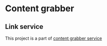 # Content grabber
## Link service

This project is a part of [content grabber service](https://github.com/arhitiron/content-grabber-init-service)